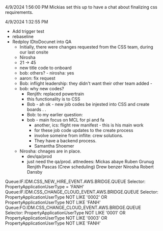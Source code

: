 4/9/2024 1:56:00 PM
Mickias set this up to have a chat about finalizing css requirements.


4/9/2024 1:32:55 PM
 - Add trigger test
 - rebaseline
 - Redploy IDtoDocunet into QA
   - Initially, there were changes requested from the CSS team, during our last onsite
   - Nirosha
    - 21 -> 45
    - new title code to onboard
    - bob: others? - nirosha: yes
    - aaron: fix request
    - Bob: inflight leadership: they didn't want their other team added -
    - bob: why new codes?
      - Renjith: replaced powertrain
      - this functionality is to CSS
      - Bob - ah ok - new job codes be injested into CSS and create boards . .
      - Bob: to my earlier question:
      - bob - main focus on MCL for pi and fa
        - another, ics: flight rew manifest - this is his main work
        - for these job code updates to the create process
        - involve someine from inflite: crew solutions.
        - They have a backend process.
        - Samantha Shoemer
    - Nirosha: chnages are in place.
       - dev/qa/prod
       - just need the qa/prod.
attnedees:
Mickas abaye
Ruben Grunug
Renjith Pascas (Crew scheduling)
Drew benzer
Nirosha
Robert Dansby

Queue:IF.IDM.CSS_NEW_HIRE_EVENT.AWS.BRIDGE.QUEUE Selector: PropertyApplicationUserType = 'FANH'
Queue:IF.IDM.CSS_CHANGE_CLOUD_EVENT.AWS.BRIDGE.QUEUE Selector: PropertyApplicationUserType NOT LIKE '0002' OR PropertyApplicationUserType NOT LIKE 'FANH'
Queue:FO.IDM.CSS_CHANGE_CLOUD_EVENT.AWS.BRIDGE.QUEUE Selector: PropertyApplicationUserType NOT LIKE '0001' OR PropertyApplicationUserType NOT LIKE '0003' OR PropertyApplicationUserType NOT LIKE 'FANH'

